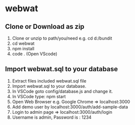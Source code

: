 # webwat

## Clone or Download as zip
1. Clone or unzip to path/you/need e.g. cd d:/bundit
2. cd webwat
3. npm install
4. code . (Open VScode)

## Import webwat.sql to your database
1. Extract files included webwat.sql file
2. Import webwat.sql to your database.
3. In VSCode goto config/database.js and change it.
4. In VSCode type: npm start
5. Open Web Browser e.g. Google Chrome => localhost:3000 
6. Add demo user by localhost:3000/auth/add-sample-data
7. Login to admin page => localhost:3000/auth/login
8. Username is admin, Password is : 1234
